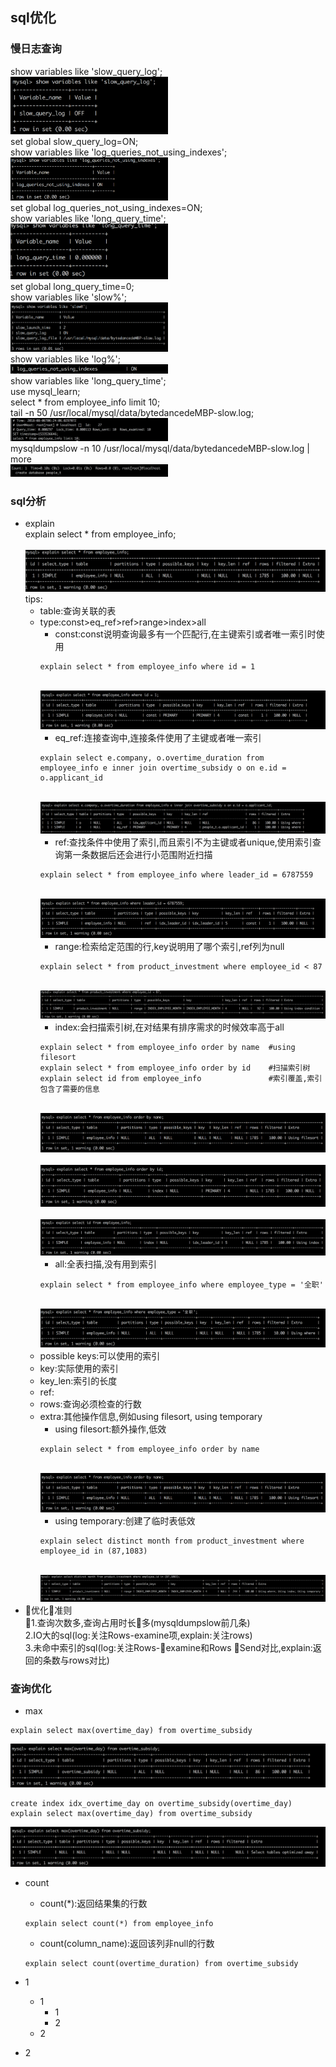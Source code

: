 ## sql优化
### 慢日志查询
show variables like 'slow_query_log';  
<img src='https://github.com/unbelievableme/intership-learning/blob/master/image/mysql/1.jpg' width="50%">  
set global slow_query_log=ON;  
show variables like 'log_queries_not_using_indexes';  
<img src='https://github.com/unbelievableme/intership-learning/blob/master/image/mysql/2.jpg' width="50%">   
set global log_queries_not_using_indexes=ON;  
show variables like 'long_query_time';  
<img src='https://github.com/unbelievableme/intership-learning/blob/master/image/mysql/3.jpg' width="50%">  
set global long_query_time=0;  
show variables like 'slow%';  
<img src='https://github.com/unbelievableme/intership-learning/blob/master/image/mysql/4.jpg' width="50%">  
show variables like 'log%';  
<img src='https://github.com/unbelievableme/intership-learning/blob/master/image/mysql/5.jpg' width="50%">  
show variables like 'long_query_time';  
use mysql_learn;  
select * from employee_info limit 10;   
tail -n 50 /usr/local/mysql/data/bytedancedeMBP-slow.log;  
<img src='https://github.com/unbelievableme/intership-learning/blob/master/image/mysql/6.jpg' width="50%">    
mysqldumpslow -n 10 /usr/local/mysql/data/bytedancedeMBP-slow.log | more  
<img src='https://github.com/unbelievableme/intership-learning/blob/master/image/mysql/7.jpg' width="50%">  

### sql分析
- explain  
explain select * from employee_info;  
&nbsp;<img src='https://github.com/unbelievableme/intership-learning/blob/master/image/mysql/8.jpg'>  
    tips:  
    + table:查询关联的表  
    + type:const>eq_ref>ref>range>index>all  
        * const:const说明查询最多有一个匹配行,在主键索引或者唯一索引时使用  
        ```
        explain select * from employee_info where id = 1
        ```
        &nbsp;&nbsp;<img src='https://github.com/unbelievableme/intership-learning/blob/master/image/mysql/9.jpg'>  
        * eq_ref:连接查询中,连接条件使用了主键或者唯一索引  
        ```
        explain select e.company, o.overtime_duration from employee_info e inner join overtime_subsidy o on e.id = o.applicant_id  
        ```  
        &nbsp;&nbsp;<img src='https://github.com/unbelievableme/intership-learning/blob/master/image/mysql/10.jpg'>  
        * ref:查找条件中使用了索引,而且索引不为主键或者unique,使用索引查询第一条数据后还会进行小范围附近扫描  
        ```
        explain select * from employee_info where leader_id = 6787559
        ```        
        &nbsp;&nbsp;<img src='https://github.com/unbelievableme/intership-learning/blob/master/image/mysql/13.jpg'>  
        * range:检索给定范围的行,key说明用了哪个索引,ref列为null  
        ```
        explain select * from product_investment where employee_id < 87
        ```
        &nbsp;&nbsp;<img src='https://github.com/unbelievableme/intership-learning/blob/master/image/mysql/11.jpg'>     
        * index:会扫描索引树,在对结果有排序需求的时候效率高于all  
        ```
        explain select * from employee_info order by name  #using filesort
        explain select * from employee_info order by id    #扫描索引树
        explain select id from employee_info               #索引覆盖,索引包含了需要的信息
        ```
        &nbsp;&nbsp;<img src='https://github.com/unbelievableme/intership-learning/blob/master/image/mysql/14.jpg'>   
        &nbsp;&nbsp;<img src='https://github.com/unbelievableme/intership-learning/blob/master/image/mysql/15.jpg'>  
        &nbsp;&nbsp;<img src='https://github.com/unbelievableme/intership-learning/blob/master/image/mysql/16.jpg'>    
        * all:全表扫描,没有用到索引    
        ```
        explain select * from employee_info where employee_type = '全职'
        ```
        &nbsp;&nbsp;<img src='https://github.com/unbelievableme/intership-learning/blob/master/image/mysql/12.jpg'>   
    + possible keys:可以使用的索引  
    + key:实际使用的索引  
    + key_len:索引的长度  
    + ref:
    + rows:查询必须检查的行数  
    + extra:其他操作信息,例如using filesort, using temporary
        - using filesort:额外操作,低效
        ```
        explain select * from employee_info order by name
        ```
        &nbsp;&nbsp;<img src='https://github.com/unbelievableme/intership-learning/blob/master/image/mysql/14.jpg'>   
        - using temporary:创建了临时表低效
        ```
        explain select distinct month from product_investment where employee_id in (87,1083) 
        ```
        &nbsp;&nbsp;<img src='https://github.com/unbelievableme/intership-learning/blob/master/image/mysql/17.jpg'>   
- 优化准则   
1.查询次数多,查询占用时长多(mysqldumpslow前几条)  
2.IO大的sql(log:关注Rows-examine项,explain:关注rows)  
3.未命中索引的sql(log:关注Rows-examine和Rows Send对比,explain:返回的条数与rows对比) 


### 查询优化
- max
```
explain select max(overtime_day) from overtime_subsidy
```
<img src='https://github.com/unbelievableme/intership-learning/blob/master/image/mysql/18.jpg'>  

```
create index idx_overtime_day on overtime_subsidy(overtime_day)  
explain select max(overtime_day) from overtime_subsidy
```
<img src='https://github.com/unbelievableme/intership-learning/blob/master/image/mysql/19.jpg'>  

- count  
    - count(*):返回结果集的行数
    ```
    explain select count(*) from employee_info 
    ```

    - count(column_name):返回该列非null的行数
    ```
    explain select count(overtime_duration) from overtime_subsidy
    ```

- 1
    - 1
        - 1
        - 2
    - 2
- 2